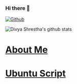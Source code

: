 ### Hi there 👋

[![Github](https://img.shields.io/github/followers/anilnabin25?label=Follow&style=social)](https://github.com/anilnabin25)

![Divya Shrestha's github stats](https://github-readme-stats.vercel.app/api?username=anilnabin25&show_icons=true&count_private=true&line_height=20&theme=radical)

# [About Me](http://divyashr.com.np/)

# [Ubuntu Script](https://github.com/anilnabin25/ubuntu-scripts)


<!--
**anilnabin25/anilnabin25** is a ✨ _special_ ✨ repository because its `README.md` (this file) appears on your GitHub profile.

Here are some ideas to get you started:

- 🔭 I’m currently working on ...
- 🌱 I’m currently learning ...
- 👯 I’m looking to collaborate on ...
- 🤔 I’m looking for help with ...
- 💬 Ask me about ...
- 📫 How to reach me: ...
- 😄 Pronouns: ...
- ⚡ Fun fact: ...
-->
